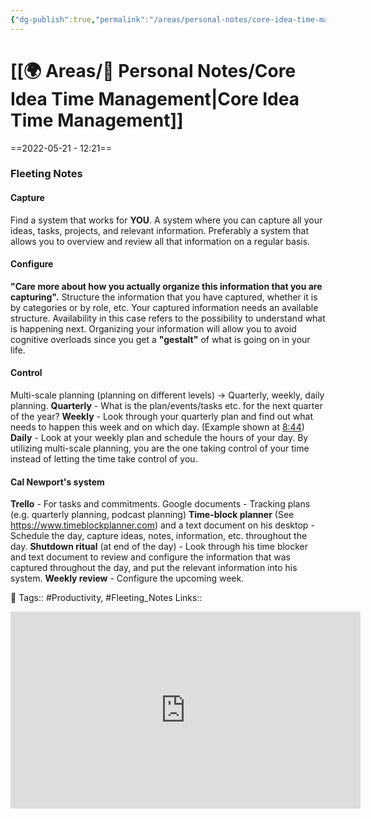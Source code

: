 ```yaml
---
{"dg-publish":true,"permalink":"/areas/personal-notes/core-idea-time-management/","dgPassFrontmatter":true,"noteIcon":"1","created":"2023-11-14T21:08:40.158+05:30","updated":"2023-12-14T02:56:51.878+05:30"}
---
```


# [[🌍 Areas/📧 Personal Notes/Core Idea Time Management\|Core Idea Time Management]]
==2022-05-21 - 12:21==
### Fleeting Notes
#### Capture
Find a system that works for **YOU**. A system where you can capture all your ideas, tasks, projects, and relevant information. Preferably a system that allows you to overview and review all that information on a regular basis.
#### Configure
**"Care more about how you actually organize this information that you are capturing".**
Structure the information that you have captured, whether it is by categories or by role, etc. Your captured information needs an available structure.
Availability in this case refers to the possibility to understand what is happening next.
Organizing your information will allow you to avoid cognitive overloads since you get a **"gestalt"** of what is going on in your life.
#### Control
Multi-scale planning (planning on different levels) → Quarterly, weekly, daily planning.
**Quarterly** - What is the plan/events/tasks etc. for the next quarter of the year?
**Weekly** - Look through your quarterly plan and find out what needs to happen this week and on which day. (Example shown at [8:44](https://www.youtube.com/watch?v=dOQpZlZuySE&t=524s))
**Daily** - Look at your weekly plan and schedule the hours of your day.
By utilizing multi-scale planning, you are the one taking control of your time instead of letting the time take control of you.
#### Cal Newport's system
**Trello** - For tasks and commitments. Google documents - Tracking plans (e.g. quarterly planning, podcast planning)
**Time-block planner** (See https://www.timeblockplanner.com) and a text document on his desktop - Schedule the day, capture ideas, notes, information, etc. throughout the day.
**Shutdown ritual** (at end of the day) - Look through his time blocker and text document to review and configure the information that was captured throughout the day, and put the relevant information into his system.
**Weekly review** - Configure the upcoming week.

🧶 Tags:: #Productivity, #Fleeting_Notes 
Links::
<center><iframe width="560" height="315" src="https://www.youtube.com/embed/dOQpZlZuySE" title="YouTube video player" frameborder="0" allow="accelerometer; autoplay; clipboard-write; encrypted-media; gyroscope; picture-in-picture" allowfullscreen></iframe></center>